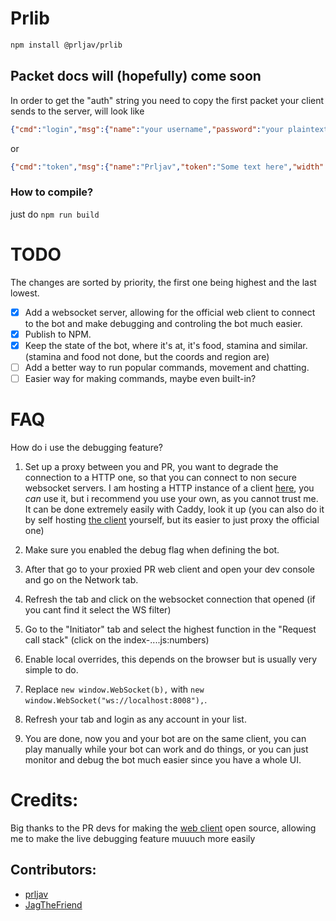 # Prlib

```bash
npm install @prljav/prlib
```
## Packet docs will (hopefully) come soon

In order to get the "auth" string you need to copy the first packet your client sends to the server, will look like

```json
{"cmd":"login","msg":{"name":"your username","password":"your plaintext password","width":193,"height":33,"ttype":"play.proceduralrealms.com"},"reqId":"this does not matter"}
```
or
```json
{"cmd":"token","msg":{"name":"Prljav","token":"Some text here","width":127,"height":33,"ttype":"play.proceduralrealms.com"},"reqId":"this does not matter"}
```

### How to compile?

just do `npm run build`

# TODO

The changes are sorted by priority, the first one being highest and the last lowest.

- [x] Add a websocket server, allowing for the official web client to connect to the bot and make debugging and controling the bot much easier.
- [x] Publish to NPM.
- [x] Keep the state of the bot, where it's at, it's food, stamina and similar. (stamina and food not done, but the coords and region are)
- [ ] Add a better way to run popular commands, movement and chatting.
- [ ] Easier way for making commands, maybe even built-in?

# FAQ

How do i use the debugging feature?

1. Set up a proxy between you and PR, you want to degrade the connection to a HTTP one, so that you can connect to non secure websocket servers. I am hosting a HTTP instance of a client [here](http://play.proceduralrealms.com.prljav.cc/), you _can_ use it, but i recommend you use your own, as you cannot trust me. It can be done extremely easily with Caddy, look it up (you can also do it by self hosting [the client](https://github.com/dinchak/procrealms-web-client/) yourself, but its easier to just proxy the official one)

2. Make sure you enabled the debug flag when defining the bot.

3. After that go to your proxied PR web client and open your dev console and go on the Network tab.

4. Refresh the tab and click on the websocket connection that opened (if you cant find it select the WS filter)

5. Go to the "Initiator" tab and select the highest function in the "Request call stack" (click on the index-....js:numbers)

6. Enable local overrides, this depends on the browser but is usually very simple to do.

7. Replace `new window.WebSocket(b),` with `new window.WebSocket("ws://localhost:8008"),`.

8. Refresh your tab and login as any account in your list.

9. You are done, now you and your bot are on the same
client, you can play manually while your bot can work and do things, or you can just monitor and debug the bot much easier since you have a whole UI.

# Credits:
Big thanks to the PR devs for making the [web client](https://github.com/dinchak/procrealms-web-client/) open source, allowing me to make the live debugging feature muuuch more easily

## Contributors:
- [prljav](https://github.com/prljav)
- [JagTheFriend](https://github.com/JagTheFriend)
